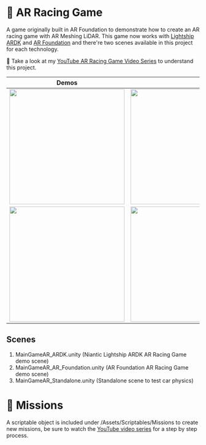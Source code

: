 # :car: AR Racing Game
A game originally built in AR Foundation to demonstrate how to create an AR racing game with AR Meshing LiDAR. This game now works with [Lightship ARDK](https://lightship.dev/products/ardk/) and [AR Foundation](https://docs.unity3d.com/Packages/com.unity.xr.arfoundation@4.2/manual/index.html) and there're two scenes available in this project for each technology.

:pushpin: Take a look at my [YouTube AR Racing Game Video Series](https://www.youtube.com/watch?v=k2bpIXzwcWA&list=PLQMQNmwN3FvzKF1Yycc1WtpHrooTLPjDR) to understand this project.

|Demos||
|---|---|
|<img src="https://github.com/dilmerv/ARRacingGame/blob/master/docs/images/demo_1.gif" width="300">|<img src="https://github.com/dilmerv/ARRacingGame/blob/master/docs/images/demo_2.gif" width="300">|
|<img src="https://github.com/dilmerv/ARRacingGame/blob/master/docs/images/demo_3.gif" width="300">|<img src="https://github.com/dilmerv/ARRacingGame/blob/master/docs/images/demo_4.gif" width="300">|

## Scenes
1. MainGameAR_ARDK.unity (Niantic Lightship ARDK AR Racing Game demo scene)
2. MainGameAR_AR_Foundation.unity (AR Foundation AR Racing Game demo scene)
3. MainGameAR_Standalone.unity (Standalone scene to test car physics)


# :car: Missions
A scriptable object is included under /Assets/Scriptables/Missions to create new missions, be sure to watch the [YouTube video series](https://www.youtube.com/watch?v=k2bpIXzwcWA&list=PLQMQNmwN3FvzKF1Yycc1WtpHrooTLPjDR) for a step by step process.